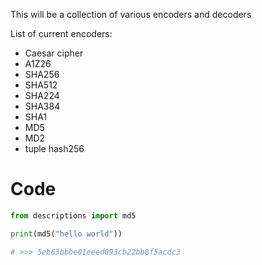 This will be a collection of various encoders and decoders

List of current encoders:

* Caesar cipher
* A1Z26
* SHA256
* SHA512
* SHA224
* SHA384
* SHA1
* MD5
* MD2
* tuple hash256

# Code

```python
from descriptions import md5

print(md5("hello world"))

# >>> 5eb63bbbe01eeed093cb22bb8f5acdc3
```